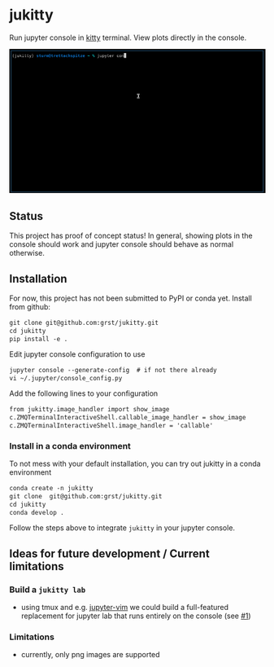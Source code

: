# jukitty
Run jupyter console in [kitty](https://sw.kovidgoyal.net/kitty/) terminal.
View plots directly in the console.

![docs/img/screencast.gif](docs/img/screencast.gif)

## Status
This project has proof of concept status!
In general, showing plots in the console should work and jupyter console
should behave as normal otherwise.

## Installation
For now, this project has not been submitted to PyPI or conda yet.
Install from github:

```
git clone git@github.com:grst/jukitty.git
cd jukitty
pip install -e .
```

Edit jupyter console configuration to use
```
jupyter console --generate-config  # if not there already
vi ~/.jupyter/console_config.py
```

Add the following lines to your configuration
```
from jukitty.image_handler import show_image
c.ZMQTerminalInteractiveShell.callable_image_handler = show_image
c.ZMQTerminalInteractiveShell.image_handler = 'callable'
```

### Install in a conda environment
To not mess with your default installation, you can try out jukitty in a conda
environment
```
conda create -n jukitty
git clone  git@github.com:grst/jukitty.git
cd jukitty
conda develop .
```

Follow the steps above to integrate `jukitty` in your jupyter console.

## Ideas for future development / Current limitations

### Build a `jukitty lab`
* using tmux and e.g. [jupyter-vim](https://github.com/wmvanvliet/jupyter-vim)
  we could build a full-featured replacement for jupyter lab that runs entirely
  on the console (see [#1](https://github.com/grst/jukitty/issues/1))

### Limitations
* currently, only png images are supported


